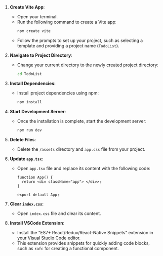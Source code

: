 1. **Create Vite App**:
   - Open your terminal.
   - Run the following command to create a Vite app:
     ```bash
     npm create vite
     ```
   - Follow the prompts to set up your project, such as selecting a template and providing a project name (`TodoList`).

2. **Navigate to Project Directory**:
   - Change your current directory to the newly created project directory:
     ```bash
     cd TodoList
     ```

3. **Install Dependencies**:
   - Install project dependencies using npm:
     ```bash
     npm install
     ```

4. **Start Development Server**:
   - Once the installation is complete, start the development server:
     ```bash
     npm run dev
     ```

5. **Delete Files**:
   - Delete the `/assets` directory and `app.css` file from your project.

6. **Update `app.tsx`**:
   - Open `app.tsx` file and replace its content with the following code:
     ```tsx
     function App() {
       return <div className="app"> </div>;
     }

     export default App;
     ```

7. **Clear `index.css`**:
   - Open `index.css` file and clear its content.

8. **Install VSCode Extension**:
   - Install the "ES7+ React/Redux/React-Native Snippets" extension in your Visual Studio Code editor.
   - This extension provides snippets for quickly adding code blocks, such as `rafc` for creating a functional component.
